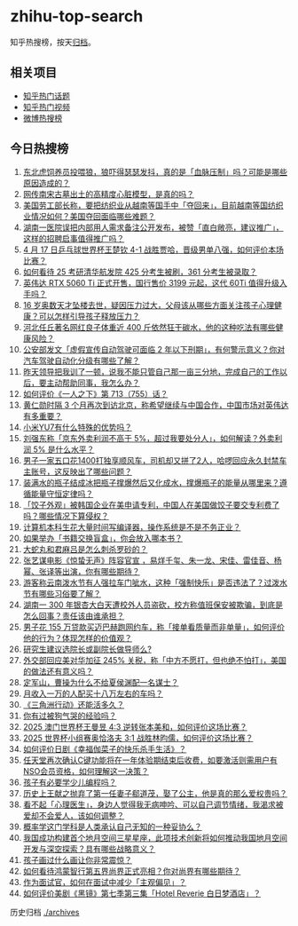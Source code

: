 # zhihu-top-search

知乎热搜榜，按天[归档](./archives)。

## 相关项目

- [知乎热门话题](https://github.com/justjavac/zhihu-trending-hot-questions)
- [知乎热门视频](https://github.com/justjavac/zhihu-trending-hot-video)
- [微博热搜榜](https://github.com/justjavac/weibo-trending-hot-search)

## 今日热搜榜

<!-- BEGIN -->
<!-- 最后更新时间 Fri Apr 18 2025 03:26:56 GMT+0800 (China Standard Time) -->

1. [东北虎饲养员投喂狼，狼吓得瑟瑟发抖，真的是「血脉压制」吗？可能是哪些原因造成的？](https://www.zhihu.com/search?q=https%3A%2F%2Fapi.zhihu.com%2Fquestions%2F1893309478075590472)
1. [网传南宋古墓出土的高精度心脏模型，是真的吗？](https://www.zhihu.com/search?q=https%3A%2F%2Fapi.zhihu.com%2Fquestions%2F1895760891712092018)
1. [美国劳工部长称，要把纺织业从越南等国手中「夺回来」，目前越南等国纺织业情况如何？美国夺回面临哪些难题？](https://www.zhihu.com/search?q=https%3A%2F%2Fapi.zhihu.com%2Fquestions%2F1895899396899582765)
1. [湖南一医院误把内部用人需求备注公开发布，被赞「直白敞亮，建议推广」，这样的招聘启事值得推广吗？](https://www.zhihu.com/search?q=https%3A%2F%2Fapi.zhihu.com%2Fquestions%2F1895874115145023974)
1. [4 月 17 日乒乓球世界杯王楚钦 4-1 战胜贾哈，晋级男单八强，如何评价本场比赛？](https://www.zhihu.com/search?q=https%3A%2F%2Fapi.zhihu.com%2Fquestions%2F1896295300471154363)
1. [如何看待 25 考研清华航发院 425 分考生被刷，361 分考生被录取？](https://www.zhihu.com/search?q=https%3A%2F%2Fapi.zhihu.com%2Fquestions%2F1894463941209485350)
1. [英伟达 RTX 5060 Ti 正式开售，国行售价 3199 元起，这代 60Ti 值得升级入手吗？](https://www.zhihu.com/search?q=https%3A%2F%2Fapi.zhihu.com%2Fquestions%2F1896149871578281604)
1. [16 岁奥数天才坠楼去世，疑因压力过大，父母该从哪些方面关注孩子心理健康？可以怎样引导孩子释放压力？](https://www.zhihu.com/search?q=https%3A%2F%2Fapi.zhihu.com%2Fquestions%2F1895545842309489219)
1. [河北任丘著名网红良子体重近 400 斤依然狂干碳水，他的这种吃法有哪些健康风险？](https://www.zhihu.com/search?q=https%3A%2F%2Fapi.zhihu.com%2Fquestions%2F14564966525)
1. [公安部发文「虚假宣传自动驾驶可面临 2 年以下刑期」，有何警示意义？你对汽车驾驶自动化分级有哪些了解？](https://www.zhihu.com/search?q=https%3A%2F%2Fapi.zhihu.com%2Fquestions%2F1895387599453008233)
1. [昨天领导把我训了一顿，说我不能只管自己那一亩三分地，完成自己的工作以后，要主动帮助同事，我怎么办？](https://www.zhihu.com/search?q=https%3A%2F%2Fapi.zhihu.com%2Fquestions%2F1894690629386224245)
1. [如何评价《一人之下》第 713（755）话？](https://www.zhihu.com/search?q=https%3A%2F%2Fapi.zhihu.com%2Fquestions%2F1896306864100190113)
1. [黄仁勋时隔 3 个月再次到访北京，称希望继续与中国合作，中国市场对英伟达有多重要？](https://www.zhihu.com/search?q=https%3A%2F%2Fapi.zhihu.com%2Fquestions%2F1896218717039330737)
1. [小米YU7有什么特殊的优势吗？](https://www.zhihu.com/search?q=https%3A%2F%2Fapi.zhihu.com%2Fquestions%2F13523520987)
1. [刘强东称「京东外卖利润不高于 5%，超过我要处分人」，如何解读？外卖利润 5% 是什么水平？](https://www.zhihu.com/search?q=https%3A%2F%2Fapi.zhihu.com%2Fquestions%2F1895854764077601240)
1. [男子一家五口花1400打独享顺风车，司机却又拼了2人，哈啰回应永久封禁车主账号，这反映出了哪些问题？](https://www.zhihu.com/search?q=https%3A%2F%2Fapi.zhihu.com%2Fquestions%2F1895853364799038361)
1. [装满水的瓶子结成冰把瓶子撑爆然后又化成水，撑爆瓶子的能量从哪里来？遵循能量守恒定律吗？](https://www.zhihu.com/search?q=https%3A%2F%2Fapi.zhihu.com%2Fquestions%2F14105258432)
1. [「饺子外观」被韩国企业在美申请专利，中国人在美国做饺子要交专利费了吗？哪些情况下算侵权？](https://www.zhihu.com/search?q=https%3A%2F%2Fapi.zhihu.com%2Fquestions%2F1895756722561345169)
1. [计算机本科生花大量时间写编译器，操作系统是不是不务正业？](https://www.zhihu.com/search?q=https%3A%2F%2Fapi.zhihu.com%2Fquestions%2F321433640)
1. [如果举办「书籍交换盲盒」，你会放入哪本书？](https://www.zhihu.com/search?q=https%3A%2F%2Fapi.zhihu.com%2Fquestions%2F1892357909498782772)
1. [大蛇丸和君麻吕是怎么刺杀罗砂的？](https://www.zhihu.com/search?q=https%3A%2F%2Fapi.zhihu.com%2Fquestions%2F399251463)
1. [张艺谋电影《惊蛰无声》阵容官宣 ，易烊千玺、朱一龙、宋佳、雷佳音、杨幂、张译等出演，你有哪些期待？](https://www.zhihu.com/search?q=https%3A%2F%2Fapi.zhihu.com%2Fquestions%2F1895136581116990684)
1. [游客称云南泼水节有人强拉车门呲水，这种「强制快乐」是否违法了？过泼水节有哪些习俗要了解？](https://www.zhihu.com/search?q=https%3A%2F%2Fapi.zhihu.com%2Fquestions%2F1895510583782109640)
1. [湖南一 300 年银杏大白天遭校外人员盗砍，校方称值班保安被欺骗，到底是怎么回事？责任该由谁承担？](https://www.zhihu.com/search?q=https%3A%2F%2Fapi.zhihu.com%2Fquestions%2F1895900973332918905)
1. [男子花 155 万贷款买迈巴赫跑网约车，称「接单看质量而非单量」，如何评价他的行为？体现怎样的价值观？](https://www.zhihu.com/search?q=https%3A%2F%2Fapi.zhihu.com%2Fquestions%2F1895820514657788118)
1. [研究生建议选院长或副院长做导师么?](https://www.zhihu.com/search?q=https%3A%2F%2Fapi.zhihu.com%2Fquestions%2F1893003145753364280)
1. [外交部回应美对华加征 245% 关税，称「中方不愿打，但也绝不怕打」，美国的做法还有意义吗？](https://www.zhihu.com/search?q=https%3A%2F%2Fapi.zhihu.com%2Fquestions%2F1895809164938277476)
1. [定军山，曹操为什么不给夏侯渊配一名谋士？](https://www.zhihu.com/search?q=https%3A%2F%2Fapi.zhihu.com%2Fquestions%2F1890396899456025699)
1. [月收入一万的人配买十八万左右的车吗？](https://www.zhihu.com/search?q=https%3A%2F%2Fapi.zhihu.com%2Fquestions%2F664294712)
1. [《三角洲行动》还能活多久？](https://www.zhihu.com/search?q=https%3A%2F%2Fapi.zhihu.com%2Fquestions%2F1891647269226398894)
1. [你有过被狗气哭的经验吗？](https://www.zhihu.com/search?q=https%3A%2F%2Fapi.zhihu.com%2Fquestions%2F577749948)
1. [2025 澳门世界杯王曼昱 4:3 逆转张本美和，如何评价这场比赛？](https://www.zhihu.com/search?q=https%3A%2F%2Fapi.zhihu.com%2Fquestions%2F1896282414323573472)
1. [2025 世界杯小组赛奥恰洛夫 3:1 战胜林昀儒，如何评价这场比赛？](https://www.zhihu.com/search?q=https%3A%2F%2Fapi.zhihu.com%2Fquestions%2F1895976618469597876)
1. [如何评价日剧《幸福伽菜子的快乐杀手生活》？](https://www.zhihu.com/search?q=https%3A%2F%2Fapi.zhihu.com%2Fquestions%2F14562913474)
1. [任天堂再次确认C键功能将在一年体验期结束后收费，如要激活则需用户有NSO会员资格，如何理解这一决策？](https://www.zhihu.com/search?q=https%3A%2F%2Fapi.zhihu.com%2Fquestions%2F1893273139405873653)
1. [孩子有必要学少儿编程吗？](https://www.zhihu.com/search?q=https%3A%2F%2Fapi.zhihu.com%2Fquestions%2F270631778)
1. [历史上王献之抛弃了第一任妻子郗道茂，娶了公主，他是真的那么爱权贵吗？](https://www.zhihu.com/search?q=https%3A%2F%2Fapi.zhihu.com%2Fquestions%2F29151534)
1. [看不起「心理医生」，身边人觉得我无病呻吟、可以自己调节情绪，我渴求被爱却不会爱人，该如何调整？](https://www.zhihu.com/search?q=https%3A%2F%2Fapi.zhihu.com%2Fquestions%2F1895317804409925832)
1. [概率学这门学科是人类承认自己无知的一种妥协么？](https://www.zhihu.com/search?q=https%3A%2F%2Fapi.zhihu.com%2Fquestions%2F1895416973040527057)
1. [我国成功构建首个地月空间三星星座，此项技术创新将如何推动我国地月空间开发与深空探索？具有哪些战略意义？](https://www.zhihu.com/search?q=https%3A%2F%2Fapi.zhihu.com%2Fquestions%2F1895763233983414870)
1. [孩子画过什么画让你非常震惊？](https://www.zhihu.com/search?q=https%3A%2F%2Fapi.zhihu.com%2Fquestions%2F341046974)
1. [如何看待鸿蒙智行第五界尚界正式亮相？你对尚界有哪些期待？](https://www.zhihu.com/search?q=https%3A%2F%2Fapi.zhihu.com%2Fquestions%2F1895859738153039081)
1. [作为面试官，如何在面试中减少「主观偏见」？](https://www.zhihu.com/search?q=https%3A%2F%2Fapi.zhihu.com%2Fquestions%2F1895491917971681597)
1. [如何评价美剧《黑镜》第七季第三集「Hotel Reverie 白日梦酒店」？](https://www.zhihu.com/search?q=https%3A%2F%2Fapi.zhihu.com%2Fquestions%2F1894065696104751591)

<!-- END -->

历史归档 [./archives](./archives)
